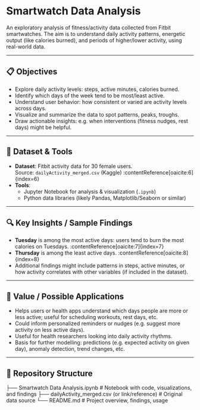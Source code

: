 # Smartwatch Data Analysis

An exploratory analysis of fitness/activity data collected from Fitbit smartwatches. The aim is to understand daily activity patterns, energetic output (like calories burned), and periods of higher/lower activity, using real-world data.

---

## 📋 Objectives

- Explore daily activity levels: steps, active minutes, calories burned.  
- Identify which days of the week tend to be most/least active.  
- Understand user behavior: how consistent or varied are activity levels across days.  
- Visualize and summarize the data to spot patterns, peaks, troughs.  
- Draw actionable insights: e.g. when interventions (fitness nudges, rest days) might be helpful.

---

## 🧰 Dataset & Tools

- **Dataset**: Fitbit activity data for 30 female users.  
  Source: `dailyActivity_merged.csv` (Kaggle) :contentReference[oaicite:6]{index=6}  
- **Tools**:  
  - Jupyter Notebook for analysis & visualization (`.ipynb`)  
  - Python data libraries (likely Pandas, Matplotlib/Seaborn or similar)  

---

## 🔍 Key Insights / Sample Findings

- **Tuesday** is among the most active days: users tend to burn the most calories on Tuesdays. :contentReference[oaicite:7]{index=7}  
- **Thursday** is among the least active days. :contentReference[oaicite:8]{index=8}  
- Additional findings might include patterns in steps, active minutes, or how activity correlates with other variables (if included in the dataset).

---

## 🚀 Value / Possible Applications

- Helps users or health apps understand which days people are more or less active; useful for scheduling workouts, rest days, etc.  
- Could inform personalized reminders or nudges (e.g. suggest more activity on less active days).  
- Useful for health researchers looking into daily activity rhythms.  
- Basis for further modelling: predictions (e.g. expected activity on given day), anomaly detection, trend changes, etc.

---

## 📂 Repository Structure

├── Smartwatch Data Analysis.ipynb # Notebook with code, visualizations, and findings
├── dailyActivity_merged.csv (or link/reference) # Original data source
└── README.md # Project overview, findings, usage
